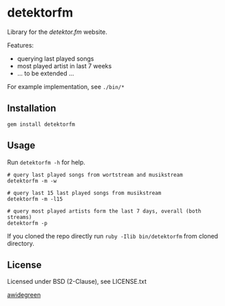 # detektorfm

Library for the *detektor.fm* website.

Features:
* querying last played songs 
* most played artist in last 7 weeks
* ... to be extended ... 

For example implementation, see `./bin/*`


## Installation 

```
gem install detektorfm
```

## Usage

Run `detektorfm -h` for help.

```
# query last played songs from wortstream and musikstream
detektorfm -m -w

# query last 15 last played songs from musikstream
detektorfm -m -l15

# query most played artists form the last 7 days, overall (both streams)
detektorfm -p
```

If you cloned the repo directly run `ruby -Ilib bin/detektorfm` from cloned 
directory.

## License 
Licensed under BSD (2-Clause), see LICENSE.txt



[awidegreen](http://github.com/awidegreen)
